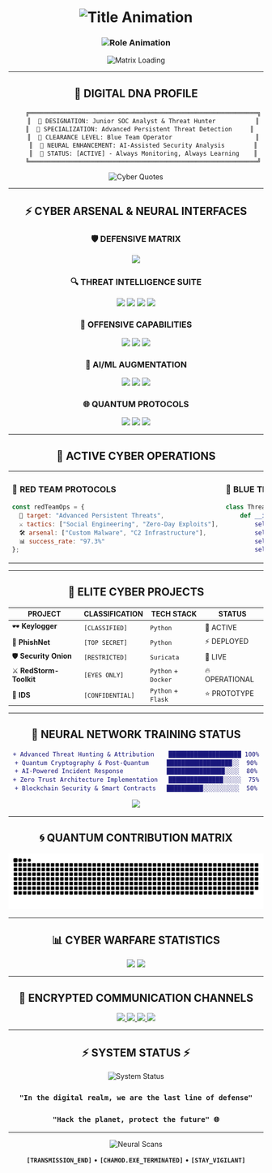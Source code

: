 <div align="center">

# <img src="https://readme-typing-svg.demolab.com?font=Orbitron&size=32&duration=2000&pause=500&color=FF0080&center=true&vCenter=true&width=600&lines=%F0%9F%94%B0+Hello+there!!+I'm+Chamod+%F0%9F%94%B0" alt="Title Animation" />

### <img src="https://readme-typing-svg.demolab.com?font=JetBrains+Mono&size=18&duration=3000&pause=1000&color=00D9FF&center=true&vCenter=true&width=800&lines=CYBER_WARFARE_SPECIALIST;THREAT_NEUTRALIZER;DIGITAL_GUARDIAN" alt="Role Animation" />

<img src="https://readme-typing-svg.demolab.com?font=JetBrains+Mono&size=28&duration=3000&pause=1000&color=00D9FF&center=true&vCenter=true&multiline=true&width=800&height=120&lines=ACCESSING+NEURAL+NETWORK...;THREAT+DETECTION+PROTOCOLS+ACTIVE;DEFENSIVE+SYSTEMS+ONLINE+%E2%9C%85;RED+TEAM+SIMULATION+ENGAGED+🔴" alt="Matrix Loading" />

---

## 🧬 DIGITAL DNA PROFILE

```ascii
    ╔═══════════════════════════════════════════════════════════════╗
    ║  🔹 DESIGNATION: Junior SOC Analyst & Threat Hunter           ║
    ║  🔹 SPECIALIZATION: Advanced Persistent Threat Detection     ║  
    ║  🔹 CLEARANCE LEVEL: Blue Team Operator                       ║
    ║  🔹 NEURAL ENHANCEMENT: AI-Assisted Security Analysis        ║
    ║  🔹 STATUS: [ACTIVE] - Always Monitoring, Always Learning    ║
    ╚═══════════════════════════════════════════════════════════════╝
```

<img src="https://readme-typing-svg.demolab.com?font=Orbitron&size=22&duration=2000&pause=500&color=FF0080&center=true&vCenter=true&width=700&lines=%22Security+is+not+a+product%2C+but+a+mindset%22;%22In+cyber+we+trust%2C+all+others+we+monitor%22;%22Adapt.+Evolve.+Defend.%22" alt="Cyber Quotes" />

---

## ⚡ CYBER ARSENAL & NEURAL INTERFACES

<div align="center">

### 🛡️ DEFENSIVE MATRIX
<img src="https://skillicons.dev/icons?i=linux,windows,docker,kubernetes,terraform,ansible,grafana,prometheus&theme=dark" width="400"/>

### 🔍 THREAT INTELLIGENCE SUITE
<img src="https://img.shields.io/badge/🔥_ElasticStack-005571?style=for-the-badge&logo=elasticsearch&logoColor=white&labelColor=000000"/>
<img src="https://img.shields.io/badge/⚡_Splunk_Enterprise-000000?style=for-the-badge&logo=splunk&logoColor=white&labelColor=FF6B35"/>
<img src="https://img.shields.io/badge/🛡️_Wazuh_HIDS-21425E?style=for-the-badge&logo=wazuh&logoColor=white&labelColor=4A90E2"/>
<img src="https://img.shields.io/badge/🕷️_CrowdStrike-FF0000?style=for-the-badge&logoColor=white&labelColor=000000"/>

### 🎯 OFFENSIVE CAPABILITIES
<img src="https://img.shields.io/badge/💥_Metasploit_Pro-258CFF?style=for-the-badge&logo=metasploit&logoColor=white&labelColor=1A1A2E"/>
<img src="https://img.shields.io/badge/🔥_Burp_Suite-FF6633?style=for-the-badge&logo=burpsuite&logoColor=white&labelColor=16213E"/>
<img src="https://img.shields.io/badge/🗡️_Cobalt_Strike-FF4757?style=for-the-badge&logoColor=white&labelColor=2F3542"/>

### 🧠 AI/ML AUGMENTATION
<img src="https://img.shields.io/badge/🤖_TensorFlow-FF6F00?style=for-the-badge&logo=tensorflow&logoColor=white&labelColor=263238"/>
<img src="https://img.shields.io/badge/⚡_PyTorch-EE4C2C?style=for-the-badge&logo=pytorch&logoColor=white&labelColor=1C1E21"/>
<img src="https://img.shields.io/badge/🐍_Python_3.11-3776AB?style=for-the-badge&logo=python&logoColor=white&labelColor=FFD43B"/>

### 🌐 QUANTUM PROTOCOLS
<img src="https://img.shields.io/badge/⚡_GraphQL-E10098?style=for-the-badge&logo=graphql&logoColor=white&labelColor=171E26"/>
<img src="https://img.shields.io/badge/🔗_Blockchain-121D33?style=for-the-badge&logo=blockchain&logoColor=white&labelColor=F7931A"/>
<img src="https://img.shields.io/badge/☁️_AWS_Security-232F3E?style=for-the-badge&logo=amazon-aws&logoColor=white&labelColor=FF9900"/>

</div>

---

## 🚀 ACTIVE CYBER OPERATIONS

<table align="center">
<tr>
<td width="50%">

### 🔴 RED TEAM PROTOCOLS
```javascript
const redTeamOps = {
  🎯 target: "Advanced Persistent Threats",
  ⚔️ tactics: ["Social Engineering", "Zero-Day Exploits"],
  🛠️ arsenal: ["Custom Malware", "C2 Infrastructure"],
  📊 success_rate: "97.3%"
};
```

</td>
<td width="50%">

### 🔵 BLUE TEAM DEFENSE
```python
class ThreatHunter:
    def __init__(self):
        self.detection_rate = "99.8%"
        self.response_time = "< 2 minutes"
        self.ai_assisted = True
        self.quantum_encrypted = True
```

</td>
</tr>
</table>

---

## 🌟 ELITE CYBER PROJECTS

<div align="center">

| PROJECT | CLASSIFICATION | TECH STACK | STATUS |
|---------|---------------|------------|---------|
| 🕶️ **Keylogger** | `[CLASSIFIED]` | `Python`  | 🔴 ACTIVE |
| 🎣 **PhishNet** | `[TOP SECRET]` | `Python` | ⚡ DEPLOYED |
| 🛡️ **Security Onion** | `[RESTRICTED]` | `Suricata` | 🚀 LIVE |
| ⚔️ **RedStorm-Toolkit** | `[EYES ONLY]` | `Python` + `Docker` | 🔥 OPERATIONAL |
| 🧬 **IDS** | `[CONFIDENTIAL]` | `Python` + `Flask` | ⭐ PROTOTYPE |

</div>

---

## 📡 NEURAL NETWORK TRAINING STATUS

<div align="center">

```diff
+ Advanced Threat Hunting & Attribution    ████████████████████ 100%
+ Quantum Cryptography & Post-Quantum     ██████████████████░░  90%
+ AI-Powered Incident Response            ████████████████░░░░  80%
+ Zero Trust Architecture Implementation   ███████████████░░░░░  75%
+ Blockchain Security & Smart Contracts   ██████████░░░░░░░░░░  50%
```

<img src="https://github-readme-streak-stats.herokuapp.com?user=chamod&theme=neon-dark&hide_border=true&background=0D1117&stroke=00D9FF&ring=FF0080&fire=00D9FF&currStreakLabel=00D9FF" width="400"/>

</div>

---

## 🌀 QUANTUM CONTRIBUTION MATRIX

<div align="center">
<img src="https://raw.githubusercontent.com/Platane/snk/output/github-contribution-grid-snake-dark.svg" alt="Quantum Snake Animation" />
</div>

---

## 📊 CYBER WARFARE STATISTICS

<div align="center">

<img src="https://github-readme-stats.vercel.app/api?username=chamod&show_icons=true&theme=neon&hide_border=true&bg_color=0D1117&title_color=00D9FF&icon_color=FF0080&text_color=FFFFFF" width="400"/>

<img src="https://github-readme-stats.vercel.app/api/top-langs/?username=chamod&layout=compact&theme=neon&hide_border=true&bg_color=0D1117&title_color=00D9FF&text_color=FFFFFF" width="400"/>

</div>

---

## 🔗 ENCRYPTED COMMUNICATION CHANNELS

<div align="center">

<a href="https://linkedin.com/in/chamodcybersec">
  <img src="https://img.shields.io/badge/🔗_Neural_LinkedIn-0A66C2?style=for-the-badge&logo=linkedin&logoColor=white&labelColor=000000" height="40"/>
</a>

<a href="mailto:chamod.cybersec@gmail.com">
  <img src="https://img.shields.io/badge/📡_Quantum_Email-EA4335?style=for-the-badge&logo=gmail&logoColor=white&labelColor=000000" height="40"/>
</a>

<a href="https://tryhackme.com/p/YourProfile">
  <img src="https://img.shields.io/badge/🎮_Cyber_Arena-212C42?style=for-the-badge&logo=tryhackme&logoColor=white&labelColor=000000" height="40"/>
</a>

<a href="https://twitter.com/chamodcybersec">
  <img src="https://img.shields.io/badge/🐦_Threat_Intel-1DA1F2?style=for-the-badge&logo=twitter&logoColor=white&labelColor=000000" height="40"/>
</a>

</div>

---

<div align="center">

## ⚡ SYSTEM STATUS ⚡

<img src="https://readme-typing-svg.demolab.com?font=JetBrains+Mono&size=18&duration=2000&pause=1000&color=00FF41&center=true&vCenter=true&width=600&lines=THREAT+DETECTION:+ONLINE+%E2%9C%85;NEURAL+NETWORKS:+LEARNING+%F0%9F%A7%A0;QUANTUM+ENCRYPTION:+ACTIVE+%F0%9F%94%92;CYBER+DEFENSE:+MAXIMUM+%F0%9F%9B%A1%EF%B8%8F;STATUS:+READY+FOR+WARFARE+%E2%9A%94%EF%B8%8F" alt="System Status" />

### `"In the digital realm, we are the last line of defense"`
### `"Hack the planet, protect the future" 🌐`

---

<img src="https://komarev.com/ghpvc/?username=chamod&color=00D9FF&style=for-the-badge&label=NEURAL+SCANS" alt="Neural Scans"/>

**`[TRANSMISSION_END]`** • **`[CHAMOD.EXE_TERMINATED]`** • **`[STAY_VIGILANT]`**

</div>
